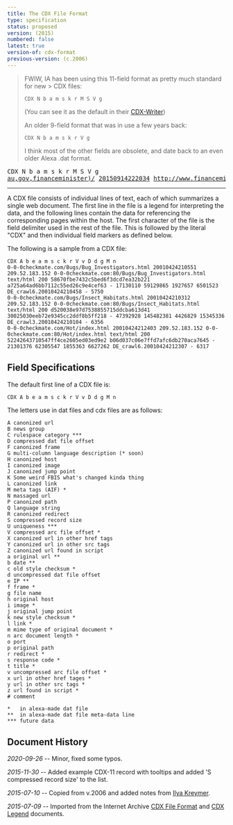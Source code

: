 ```yaml
---
title: The CDX File Format
type: specification
status: proposed
version: (2015)
numbered: false
latest: true
version-of: cdx-format
previous-version: (c.2006)
---
```


> FWIW, IA has been using this 11-field format as pretty much standard for new > CDX files:
> 
>     CDX N b a m s k r M S V g
> 
> (You can see it as the default in their [CDX-Writer](https://github.com/internetarchive/CDX-Writer/blame/2e044a5719d45e46fdb5dbc21be3a1025e908143/cdx_writer.py#L862))
> 
> An older 9-field format that was in use a few years back:
> 
>     CDX N b a m s k r V g
> 
> I think most of the other fields are obsolete, and date back to an even older Alexa .dat format.

<pre>
CDX N b a m s k r M S V g
<a href="#N" title="N - massaged url">au,gov,financeminister)/</a> <a href="#b" title="b - date">20150914222034</a> <a href="#" title="a - original url">http://www.financeminister.gov.au/</a> <a href="#" title="m - mime type of original document">text/html</a> <a href="#" title="s - response code">200</a> <a href="#" title="k - new style checksum">ZMSA5TNJUKKRYAIM5PRUJLL24DV7QYOO</a> <a href="#" title="r - redirect">-</a> <a href="#" title="M - AIF meta tags">-</a> <a href="#" title="S - compressed record size">83848</a> <a href="#" title="V - compressed arc file offset">117273</a> <a href="#" title="g - file name">WEB-20150914222031256-00000-43190~heritrix.nla.gov.au~8443.warc.gz</a>
</pre>

----

A CDX file consists of individual lines of text, each of which summarizes a single web document.
The first line in the file is a legend for interpreting the data, and the following lines contain the data for referencing the corresponding pages within the host. The first character of the file is the field delimiter used in the rest of the file. This is followed by the literal "CDX" and then individual field markers as defined below.

The following is a sample from a CDX file:

~~~
CDX A b e a m s c k r V v D d g M n
0-0-0checkmate.com/Bugs/Bug_Investigators.html 20010424210551 209.52.183.152 0-0-0checkmate.com:80/Bugs/Bug_Investigators.html text/html 200 58670fbe7432c5bed6f3dcd7ea32b221 a725a64ad6bb7112c55ed26c9e4cef63 - 17130110 59129865 1927657 6501523 DE_crawl6.20010424210458 - 5750
0-0-0checkmate.com/Bugs/Insect_Habitats.html 20010424210312 209.52.183.152 0-0-0checkmate.com:80/Bugs/Insect_Habitats.html text/html 200 d520038e97d7538855715ddcba613d41 30025030eeb72e9345cc2ddf8b5ff218 - 47392928 145482381 4426829 15345336 DE_crawl3.20010424210104 - 6356
0-0-0checkmate.com/Hot/index.html 20010424212403 209.52.183.152 0-0-0checkmate.com:80/Hot/index.html text/html 200 52242643710547ff4ce2605ed03ed9e2 b06d037c06e7ffd7afc6db270aca7645 - 21301376 62305547 1855363 6627262 DE_crawl6.20010424212307 - 6317
~~~

Field Specifications
--------------------

The default first line of a CDX file is:

~~~
CDX A b e a m s c k r V v D d g M n
~~~

The letters use in dat files and cdx files are as follows:

~~~
A canonized url
B news group
C rulespace category ***
D compressed dat file offset
F canonized frame
G multi-column language description (* soon)
H canonized host
I canonized image
J canonized jump point
K Some weird FBIS what's changed kinda thing
L canonized link
M meta tags (AIF) *
N massaged url
P canonized path
Q language string
R canonized redirect
S compressed record size
U uniqueness ***
V compressed arc file offset *
X canonized url in other href tags
Y canonized url in other src tags
Z canonized url found in script
a original url **
b date **
c old style checksum *
d uncompressed dat file offset
e IP **
f frame *
g file name
h original host
i image *
j original jump point
k new style checksum *
l link *
m mime type of original document *
n arc document length *
o port
p original path
r redirect *
s response code *
t title *
v uncompressed arc file offset *
x url in other href tages *
y url in other src tags *
z url found in script *
# comment

*   in alexa-made dat file
**  in alexa-made dat file meta-data line
*** future data
~~~

Document History
----------------

*2020-09-26* -- Minor, fixed some typos.

*2015-11-30* -- Added example CDX-11 record with tooltips and added 'S compressed record size' to the list.

*2015-07-10* -- Copied from v.2006 and added notes from [Ilya Kreymer](https://github.com/ikreymer).

*2015-07-09* -- Imported from the Internet Archive [CDX File Format](http://web.archive.org/web/20031226073353/http://www.archive.org/web/researcher/cdx_file_format.php) and [CDX Legend](http://web.archive.org/web/20031226073353/http://www.archive.org/web/researcher/cdx_legend.php) documents.
